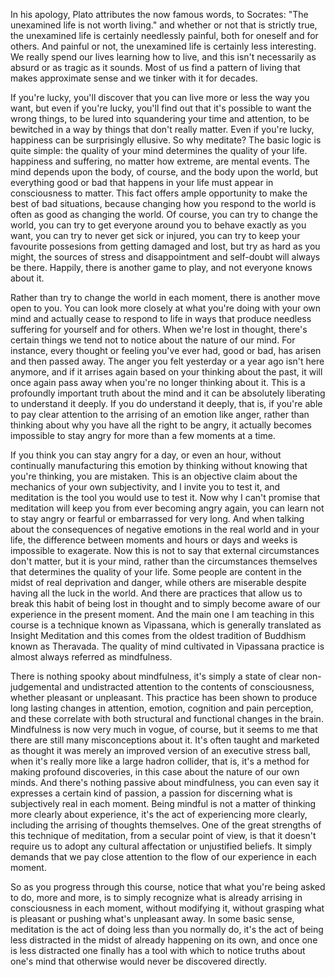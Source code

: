 In his apology, Plato attributes the now famous words, to Socrates: "The unexamined life is not worth living." and whether or not that is strictly true, the unexamined life is certainly needlessly painful, both for oneself and for others. And painful or not, the unexamined life is certainly less interesting. We really spend our lives learning how to live, and this isn't necessarily as absurd or as tragic as it sounds. Most of us find a pattern of living that makes approximate sense and we tinker with it for decades. 

If you're lucky, you'll discover that you can live more or less the way you want, but even if you're lucky, you'll find out that it's possible to want the wrong things, to be lured into squandering your time and attention, to be bewitched in a way by things that don't really matter. Even if you're lucky, happiness can be surprisingly ellusive. So why meditate? The basic logic is quite simple: the quality of your mind determines the quality of your life. happiness and suffering, no matter how extreme, are mental events. The mind depends upon the body, of course, and the body upon the world, but everything good or bad that happens in your life must appear in consciousness to matter. This fact offers ample opportunity to make the best of bad situations, because changing how you respond to the world is often as good as changing the world. Of course, you can try to change the world, you can try to get everyone around you to behave exactly as you want, you can try to never get sick or injured, you can try to keep your favourite possesions from getting damaged and lost, but try as hard as you might, the sources of stress and disappointment and self-doubt will always be there. Happily, there is another game to play, and not everyone knows about it. 

Rather than try to change the world in each moment, there is another move open to you. You can look more closely at what you're doing with your own mind and actually cease to respond to life in ways that produce needless suffering for yourself and for others. When we're lost in thought, there's certain things we tend not to notice about the nature of our mind. For instance, every thought or feeling you've ever had, good or bad, has arisen and then passed away. The anger you felt yesterday or a year ago isn't here anymore, and if it arrises again based on your thinking about the past, it will once again pass away when you're no longer thinking about it. This is a profoundly important truth about the mind and it can be absolutely liberating to understand it deeply. If you do understand it deeply, that is, if you're able to pay clear attention to the arrising of an emotion like anger, rather than thinking about why you have all the right to be angry, it actually becomes impossible to stay angry for more than a few moments at a time. 

If you think you can stay angry for a day, or even an hour, without continually manufacturing this emotion by thinking without knowing that you're thinking, you are mistaken. This is an objective claim about the mechanics of your own subjectivity, and I invite you to test it, and meditation is the tool you would use to test it. Now why I can't promise that meditation will keep you from ever becoming angry again, you can learn not to stay angry or fearful or embarrassed for very long. And when talking about the consequences of negative emotions in the real world and in your life, the difference between moments and hours or days and weeks is impossible to exagerate. Now this is not to say that external circumstances don't matter, but it is your mind, rather than the circumstances themselves that determines the quality of your life. Some people are content in the midst of real deprivation and danger, while others are miserable despite having all the luck in the world. And there are practices that allow us to break this habit of being lost in thought and to simply become aware of our experience in the present moment. And the main one I am teaching in this course is a technique known as Vipassana, which is generally translated as Insight Meditation and this comes from the oldest tradition of Buddhism known as Theravada. The quality of mind cultivated in Vipassana practice is almost always referred as mindfulness. 

There is nothing spooky about mindfulness, it's simply a state of clear non-judgemental and undistracted attention to the contents of consciousness, whether pleasant or unpleasant. This practice has been shown to produce long lasting changes in attention, emotion, cognition and pain perception, and these correlate with both structural and functional changes in the brain. Mindfulness is now very much in vogue, of course, but it seems to me that there are still many misconceptions about it. It's often taught and marketed as thought it was merely an improved version of an executive stress ball, when it's really more like a large hadron collider, that is, it's a method for making profound discoveries, in this case about the nature of our own minds. And there's nothing passive about mindfulness, you can even say it expresses a certain kind of passion, a passion for discerning what is subjectively real in each moment. Being mindful is not a matter of thinking more clearly about experience, it's the act of experiencing more clearly, including the arrising of thoughts themselves. One of the great strengths of this technique of meditation, from a secular point of view, is that it doesn't require us to adopt any cultural affectation or unjustified beliefs. It simply demands that we pay close attention to the flow of our experience in each moment. 

So as you progress through this course, notice that what you're being asked to do, more and more, is to simply recognize what is already arrising in consciousness in each moment, without modifying it, without grasping what is pleasant or pushing what's unpleasant away. In some basic sense, meditation is the act of doing less than you normally do, it's the act of being less distracted in the midst of already happening on its own, and once one is less distracted one finally has a tool with which to notice truths about one's mind that otherwise would never be discovered directly.
